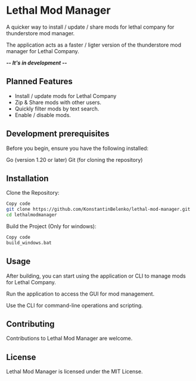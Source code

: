 # Lethal Mod Manager

A quicker way to install / update / share mods for lethal company for thunderstore mod manager.

The application acts as a faster / ligter version of the thunderstore mod manager for Lethal Company.

***-- It's in development --***

## Planned Features

- Install / update mods for Lethal Company
- Zip & Share mods with other users.
- Quickly filter mods by text search.
- Enable / disable mods.

## Development prerequisites

Before you begin, ensure you have the following installed:

Go (version 1.20 or later)
Git (for cloning the repository)

## Installation

Clone the Repository:

```sh
Copy code
git clone https://github.com/KonstantinBelenko/lethal-mod-manager.git
cd lethalmodmanager
``````

Build the Project (Only for windows):

```sh
Copy code
build_windows.bat
```

## Usage

After building, you can start using the application or CLI to manage mods for Lethal Company.

Run the application to access the GUI for mod management.

Use the CLI for command-line operations and scripting.

## Contributing

Contributions to Lethal Mod Manager are welcome.

## License

Lethal Mod Manager is licensed under the MIT License.
